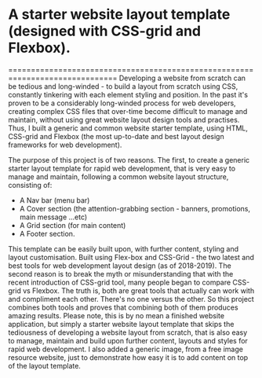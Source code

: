 # A starter website layout template (designed with CSS-grid and Flexbox). # 
==============================================================================
Developing a website from scratch can be tedious and long-winded - to build a layout from scratch using CSS, constantly tinkering with each element styling and position. In the past it's proven to be a considerably long-winded process for web developers, creating complex CSS files that over-time become difficult to manage and maintain, without using great website layout design tools and practises.  
Thus, I built a generic and common website starter template, using HTML, CSS-grid and Flexbox (the most up-to-date and best layout design frameworks for web development). 

The purpose of this project is of two reasons. The first, to create a generic starter layout template for rapid web development, that is very easy to manage and maintain, following a common website layout structure, consisting of: 
* A Nav bar (menu bar) 
* A Cover section (the attention-grabbing section - banners, promotions, main message ...etc) 
* A Grid section (for main content) 
* A Footer section. 

This template can be easily built upon, with further content, styling and layout customisation. Built using Flex-box and CSS-Grid - the two latest and best tools for web development layout design (as of 2018-2019). The second reason is to break the myth or misunderstanding that with the recent introduction of CSS-grid tool, many people began to compare CSS-grid vs Flexbox. The truth is, both are great tools that actually can work with and compliment each other. There's no one versus the other. So this project combines both tools and proves that combining both of them produces amazing results.
Please note, this is by no mean a finished website application, but simply a starter website layout template that skips the tediousness of developing a website layout from scratch, that is also easy to manage, maintain and build upon further content, layouts and styles for rapid web development. I also added a generic image, from a free image resource website, just to demonstrate how easy it is to add content on top of the layout template.
